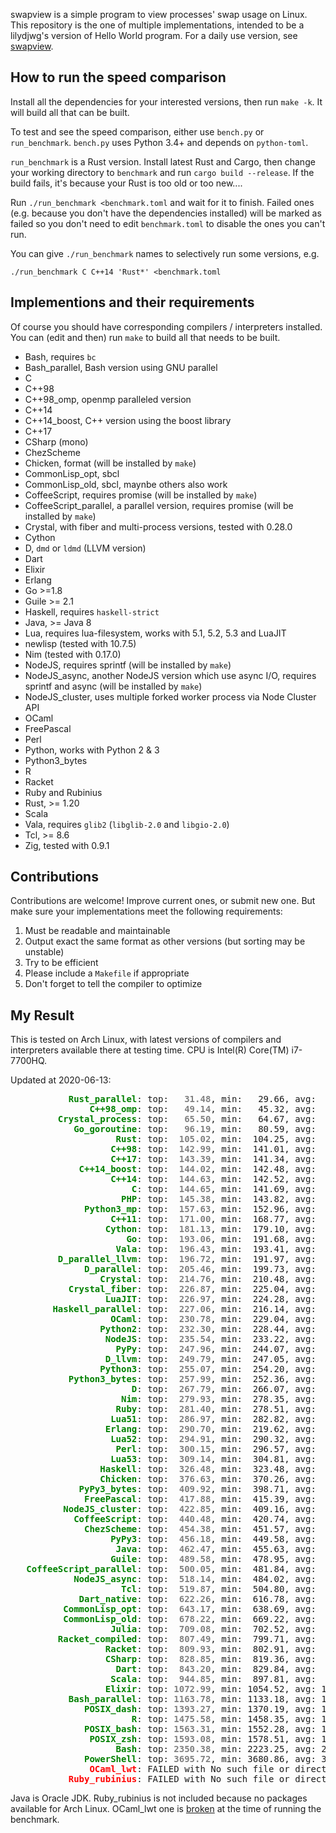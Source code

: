 swapview is a simple program to view processes' swap usage on Linux. This repository is the one of multiple implementations, intended to be a lilydjwg's version of Hello World program. For a daily use version, see [swapview](https://github.com/lilydjwg/swapview).

How to run the speed comparison
----

Install all the dependencies for your interested versions, then run `make -k`. It will build all that can be built.

To test and see the speed comparison, either use `bench.py` or `run_benchmark`. `bench.py` uses Python 3.4+ and depends on `python-toml`.

`run_benchmark` is a Rust version. Install latest Rust and Cargo, then change your working directory to `benchmark` and run `cargo build --release`. If the build fails, it's because your Rust is too old or too new....

Run `./run_benchmark <benchmark.toml` and wait for it to finish. Failed ones (e.g. because you don't have the dependencies installed) will be marked as failed so you don't need to edit `benchmark.toml` to disable the ones you can't run.

You can give `./run_benchmark` names to selectively run some versions, e.g.

    ./run_benchmark C C++14 'Rust*' <benchmark.toml

Implementions and their requirements
----

Of course you should have corresponding compilers / interpreters installed.
You can (edit and then) run `make` to build all that needs to be built.

* Bash, requires `bc`
* Bash_parallel, Bash version using GNU parallel
* C
* C++98
* C++98_omp, openmp paralleled version
* C++14
* C++14_boost, C++ version using the boost library
* C++17
* CSharp (mono)
* ChezScheme
* Chicken, format (will be installed by `make`)
* CommonLisp_opt, sbcl
* CommonLisp_old, sbcl, maynbe others also work
* CoffeeScript, requires promise (will be installed by `make`)
* CoffeeScript_parallel, a parallel version, requires promise (will be installed by `make`)
* Crystal, with fiber and multi-process versions, tested with 0.28.0
* Cython
* D, `dmd` or `ldmd` (LLVM version)
* Dart
* Elixir
* Erlang
* Go >=1.8
* Guile >= 2.1
* Haskell, requires `haskell-strict`
* Java, >= Java 8
* Lua, requires lua-filesystem, works with 5.1, 5.2, 5.3 and LuaJIT
* newlisp (tested with 10.7.5)
* Nim (tested with 0.17.0)
* NodeJS, requires sprintf (will be installed by `make`)
* NodeJS_async, another NodeJS version which use async I/O, requires sprintf and async (will be installed by `make`)
* NodeJS_cluster, uses multiple forked worker process via Node Cluster API
* OCaml
* FreePascal
* Perl
* Python, works with Python 2 & 3
* Python3_bytes
* R
* Racket
* Ruby and Rubinius
* Rust, >= 1.20
* Scala
* Vala, requires `glib2` (`libglib-2.0` and `libgio-2.0`)
* Tcl, >= 8.6
* Zig, tested with 0.9.1

Contributions
----

Contributions are welcome! Improve current ones, or submit new one. But make
sure your implementations meet the following requirements:

1. Must be readable and maintainable
2. Output exact the same format as other versions (but sorting may be
   unstable)
3. Try to be efficient
4. Please include a `Makefile` if appropriate
5. Don't forget to tell the compiler to optimize

My Result
----

This is tested on Arch Linux, with latest versions of compilers and interpreters available there at testing time. CPU is Intel(R) Core(TM) i7-7700HQ.

Updated at 2020-06-13:

<pre>
<span style="font-weight:bold;color:green;">           Rust_parallel</span>: top: <span style="font-weight:bold;color:gray;">  31.48</span>, min:   29.66, avg:   32.83, max:   36.90, mdev:    1.86, cnt:  20
<span style="font-weight:bold;color:green;">               C++98_omp</span>: top: <span style="font-weight:bold;color:gray;">  49.14</span>, min:   45.32, avg:   53.43, max:   72.15, mdev:    6.00, cnt:  20
<span style="font-weight:bold;color:green;">         Crystal_process</span>: top: <span style="font-weight:bold;color:gray;">  65.50</span>, min:   64.67, avg:   69.53, max:   90.86, mdev:    6.32, cnt:  20
<span style="font-weight:bold;color:green;">            Go_goroutine</span>: top: <span style="font-weight:bold;color:gray;">  96.19</span>, min:   80.59, avg:  107.33, max:  152.03, mdev:   15.97, cnt:  20
<span style="font-weight:bold;color:green;">                    Rust</span>: top: <span style="font-weight:bold;color:gray;"> 105.02</span>, min:  104.25, avg:  106.21, max:  109.86, mdev:    1.64, cnt:  20
<span style="font-weight:bold;color:green;">                   C++98</span>: top: <span style="font-weight:bold;color:gray;"> 142.99</span>, min:  141.01, avg:  145.01, max:  151.68, mdev:    2.62, cnt:  20
<span style="font-weight:bold;color:green;">                   C++17</span>: top: <span style="font-weight:bold;color:gray;"> 143.39</span>, min:  141.34, avg:  145.20, max:  149.27, mdev:    2.15, cnt:  20
<span style="font-weight:bold;color:green;">             C++14_boost</span>: top: <span style="font-weight:bold;color:gray;"> 144.02</span>, min:  142.48, avg:  147.36, max:  161.02, mdev:    4.98, cnt:  20
<span style="font-weight:bold;color:green;">                   C++14</span>: top: <span style="font-weight:bold;color:gray;"> 144.63</span>, min:  142.52, avg:  146.46, max:  151.17, mdev:    2.27, cnt:  20
<span style="font-weight:bold;color:green;">                       C</span>: top: <span style="font-weight:bold;color:gray;"> 144.65</span>, min:  141.69, avg:  152.78, max:  191.49, mdev:   11.96, cnt:  20
<span style="font-weight:bold;color:green;">                     PHP</span>: top: <span style="font-weight:bold;color:gray;"> 145.38</span>, min:  143.82, avg:  147.61, max:  156.60, mdev:    3.28, cnt:  20
<span style="font-weight:bold;color:green;">              Python3_mp</span>: top: <span style="font-weight:bold;color:gray;"> 157.63</span>, min:  152.96, avg:  160.75, max:  167.09, mdev:    3.74, cnt:  20
<span style="font-weight:bold;color:green;">                   C++11</span>: top: <span style="font-weight:bold;color:gray;"> 171.00</span>, min:  168.77, avg:  172.47, max:  181.06, mdev:    2.43, cnt:  20
<span style="font-weight:bold;color:green;">                  Cython</span>: top: <span style="font-weight:bold;color:gray;"> 181.13</span>, min:  179.10, avg:  183.45, max:  192.59, mdev:    2.98, cnt:  20
<span style="font-weight:bold;color:green;">                      Go</span>: top: <span style="font-weight:bold;color:gray;"> 193.06</span>, min:  191.68, avg:  195.08, max:  201.55, mdev:    2.64, cnt:  20
<span style="font-weight:bold;color:green;">                    Vala</span>: top: <span style="font-weight:bold;color:gray;"> 196.43</span>, min:  193.41, avg:  200.22, max:  212.19, mdev:    4.70, cnt:  20
<span style="font-weight:bold;color:green;">         D_parallel_llvm</span>: top: <span style="font-weight:bold;color:gray;"> 196.72</span>, min:  191.97, avg:  200.57, max:  213.42, mdev:    5.15, cnt:  20
<span style="font-weight:bold;color:green;">              D_parallel</span>: top: <span style="font-weight:bold;color:gray;"> 205.46</span>, min:  199.73, avg:  208.67, max:  216.93, mdev:    4.29, cnt:  20
<span style="font-weight:bold;color:green;">                 Crystal</span>: top: <span style="font-weight:bold;color:gray;"> 214.76</span>, min:  210.48, avg:  217.29, max:  224.11, mdev:    3.25, cnt:  20
<span style="font-weight:bold;color:green;">           Crystal_fiber</span>: top: <span style="font-weight:bold;color:gray;"> 226.87</span>, min:  225.04, avg:  233.10, max:  272.75, mdev:   12.50, cnt:  20
<span style="font-weight:bold;color:green;">                  LuaJIT</span>: top: <span style="font-weight:bold;color:gray;"> 226.97</span>, min:  224.28, avg:  231.18, max:  240.60, mdev:    4.86, cnt:  20
<span style="font-weight:bold;color:green;">        Haskell_parallel</span>: top: <span style="font-weight:bold;color:gray;"> 227.06</span>, min:  216.14, avg:  235.88, max:  260.16, mdev:   11.77, cnt:  20
<span style="font-weight:bold;color:green;">                   OCaml</span>: top: <span style="font-weight:bold;color:gray;"> 230.78</span>, min:  229.04, avg:  233.81, max:  242.57, mdev:    3.83, cnt:  20
<span style="font-weight:bold;color:green;">                 Python2</span>: top: <span style="font-weight:bold;color:gray;"> 232.30</span>, min:  228.44, avg:  235.14, max:  245.36, mdev:    3.79, cnt:  20
<span style="font-weight:bold;color:green;">                  NodeJS</span>: top: <span style="font-weight:bold;color:gray;"> 235.54</span>, min:  233.22, avg:  239.51, max:  254.48, mdev:    5.11, cnt:  20
<span style="font-weight:bold;color:green;">                    PyPy</span>: top: <span style="font-weight:bold;color:gray;"> 247.96</span>, min:  244.07, avg:  253.04, max:  285.93, mdev:    8.61, cnt:  20
<span style="font-weight:bold;color:green;">                  D_llvm</span>: top: <span style="font-weight:bold;color:gray;"> 249.79</span>, min:  247.05, avg:  259.87, max:  312.30, mdev:   17.22, cnt:  20
<span style="font-weight:bold;color:green;">                 Python3</span>: top: <span style="font-weight:bold;color:gray;"> 255.07</span>, min:  254.20, avg:  260.64, max:  281.31, mdev:    7.91, cnt:  20
<span style="font-weight:bold;color:green;">           Python3_bytes</span>: top: <span style="font-weight:bold;color:gray;"> 257.99</span>, min:  252.36, avg:  265.09, max:  289.54, mdev:   10.23, cnt:  20
<span style="font-weight:bold;color:green;">                       D</span>: top: <span style="font-weight:bold;color:gray;"> 267.79</span>, min:  266.07, avg:  272.18, max:  301.44, mdev:    7.70, cnt:  20
<span style="font-weight:bold;color:green;">                     Nim</span>: top: <span style="font-weight:bold;color:gray;"> 279.93</span>, min:  278.35, avg:  286.19, max:  314.88, mdev:    8.93, cnt:  20
<span style="font-weight:bold;color:green;">                    Ruby</span>: top: <span style="font-weight:bold;color:gray;"> 281.40</span>, min:  278.51, avg:  285.42, max:  296.61, mdev:    5.06, cnt:  20
<span style="font-weight:bold;color:green;">                   Lua51</span>: top: <span style="font-weight:bold;color:gray;"> 286.97</span>, min:  282.82, avg:  292.06, max:  316.65, mdev:    7.19, cnt:  20
<span style="font-weight:bold;color:green;">                  Erlang</span>: top: <span style="font-weight:bold;color:gray;"> 290.70</span>, min:  219.62, avg:  329.77, max:  393.73, mdev:   51.76, cnt:  20
<span style="font-weight:bold;color:green;">                   Lua52</span>: top: <span style="font-weight:bold;color:gray;"> 294.91</span>, min:  290.32, avg:  300.19, max:  322.82, mdev:    7.16, cnt:  20
<span style="font-weight:bold;color:green;">                    Perl</span>: top: <span style="font-weight:bold;color:gray;"> 300.15</span>, min:  296.57, avg:  307.49, max:  323.94, mdev:    8.76, cnt:  20
<span style="font-weight:bold;color:green;">                   Lua53</span>: top: <span style="font-weight:bold;color:gray;"> 309.14</span>, min:  304.81, avg:  314.05, max:  332.84, mdev:    6.66, cnt:  20
<span style="font-weight:bold;color:green;">                 Haskell</span>: top: <span style="font-weight:bold;color:gray;"> 326.48</span>, min:  323.48, avg:  331.62, max:  346.78, mdev:    6.34, cnt:  20
<span style="font-weight:bold;color:green;">                 Chicken</span>: top: <span style="font-weight:bold;color:gray;"> 376.63</span>, min:  370.26, avg:  382.90, max:  426.14, mdev:   11.16, cnt:  20
<span style="font-weight:bold;color:green;">             PyPy3_bytes</span>: top: <span style="font-weight:bold;color:gray;"> 409.92</span>, min:  398.71, avg:  422.03, max:  468.93, mdev:   17.08, cnt:  20
<span style="font-weight:bold;color:green;">              FreePascal</span>: top: <span style="font-weight:bold;color:gray;"> 417.88</span>, min:  415.39, avg:  423.13, max:  453.09, mdev:    8.20, cnt:  20
<span style="font-weight:bold;color:green;">          NodeJS_cluster</span>: top: <span style="font-weight:bold;color:gray;"> 422.85</span>, min:  409.16, avg:  430.56, max:  444.07, mdev:    9.24, cnt:  20
<span style="font-weight:bold;color:green;">            CoffeeScript</span>: top: <span style="font-weight:bold;color:gray;"> 440.48</span>, min:  420.74, avg:  469.86, max:  555.34, mdev:   38.53, cnt:  20
<span style="font-weight:bold;color:green;">              ChezScheme</span>: top: <span style="font-weight:bold;color:gray;"> 454.38</span>, min:  451.57, avg:  459.67, max:  471.25, mdev:    6.15, cnt:  20
<span style="font-weight:bold;color:green;">                   PyPy3</span>: top: <span style="font-weight:bold;color:gray;"> 456.18</span>, min:  449.58, avg:  474.78, max:  521.61, mdev:   22.42, cnt:  20
<span style="font-weight:bold;color:green;">                    Java</span>: top: <span style="font-weight:bold;color:gray;"> 462.47</span>, min:  455.63, avg:  468.49, max:  478.00, mdev:    6.90, cnt:  20
<span style="font-weight:bold;color:green;">                   Guile</span>: top: <span style="font-weight:bold;color:gray;"> 489.58</span>, min:  478.95, avg:  499.54, max:  529.63, mdev:   13.28, cnt:  20
<span style="font-weight:bold;color:green;">   CoffeeScript_parallel</span>: top: <span style="font-weight:bold;color:gray;"> 500.05</span>, min:  481.84, avg:  524.93, max:  588.15, mdev:   30.29, cnt:  20
<span style="font-weight:bold;color:green;">            NodeJS_async</span>: top: <span style="font-weight:bold;color:gray;"> 518.14</span>, min:  484.02, avg:  548.72, max:  619.11, mdev:   36.99, cnt:  20
<span style="font-weight:bold;color:green;">                     Tcl</span>: top: <span style="font-weight:bold;color:gray;"> 519.87</span>, min:  504.80, avg:  529.65, max:  553.50, mdev:   12.06, cnt:  20
<span style="font-weight:bold;color:green;">             Dart_native</span>: top: <span style="font-weight:bold;color:gray;"> 622.26</span>, min:  616.78, avg:  634.25, max:  675.66, mdev:   16.27, cnt:  20
<span style="font-weight:bold;color:green;">          CommonLisp_opt</span>: top: <span style="font-weight:bold;color:gray;"> 643.17</span>, min:  638.69, avg:  654.79, max:  697.46, mdev:   14.71, cnt:  20
<span style="font-weight:bold;color:green;">          CommonLisp_old</span>: top: <span style="font-weight:bold;color:gray;"> 678.22</span>, min:  669.22, avg:  688.15, max:  701.31, mdev:   11.21, cnt:  20
<span style="font-weight:bold;color:green;">                   Julia</span>: top: <span style="font-weight:bold;color:gray;"> 709.08</span>, min:  702.52, avg:  721.52, max:  753.88, mdev:   15.30, cnt:  20
<span style="font-weight:bold;color:green;">         Racket_compiled</span>: top: <span style="font-weight:bold;color:gray;"> 807.49</span>, min:  799.71, avg:  820.90, max:  852.44, mdev:   15.17, cnt:  20
<span style="font-weight:bold;color:green;">                  Racket</span>: top: <span style="font-weight:bold;color:gray;"> 809.93</span>, min:  802.91, avg:  837.35, max:  970.74, mdev:   46.79, cnt:  20
<span style="font-weight:bold;color:green;">                  CSharp</span>: top: <span style="font-weight:bold;color:gray;"> 828.85</span>, min:  819.36, avg:  843.39, max:  905.66, mdev:   19.79, cnt:  20
<span style="font-weight:bold;color:green;">                    Dart</span>: top: <span style="font-weight:bold;color:gray;"> 843.20</span>, min:  829.84, avg:  861.74, max:  949.99, mdev:   27.52, cnt:  20
<span style="font-weight:bold;color:green;">                   Scala</span>: top: <span style="font-weight:bold;color:gray;"> 944.85</span>, min:  897.81, avg:  996.39, max: 1122.12, mdev: 4186.68, cnt:  20
<span style="font-weight:bold;color:green;">                  Elixir</span>: top: <span style="font-weight:bold;color:gray;">1072.99</span>, min: 1054.52, avg: 1096.13, max: 1242.46, mdev: 4186.40, cnt:  20
<span style="font-weight:bold;color:green;">           Bash_parallel</span>: top: <span style="font-weight:bold;color:gray;">1163.78</span>, min: 1133.18, avg: 1219.09, max: 1340.50, mdev: 4186.69, cnt:  20
<span style="font-weight:bold;color:green;">              POSIX_dash</span>: top: <span style="font-weight:bold;color:gray;">1393.27</span>, min: 1370.19, avg: 1412.92, max: 1461.04, mdev: 4074.64, cnt:  20
<span style="font-weight:bold;color:green;">                       R</span>: top: <span style="font-weight:bold;color:gray;">1475.58</span>, min: 1458.35, avg: 1498.45, max: 1583.44, mdev: 4074.68, cnt:  20
<span style="font-weight:bold;color:green;">              POSIX_bash</span>: top: <span style="font-weight:bold;color:gray;">1563.31</span>, min: 1552.28, avg: 1574.53, max: 1605.96, mdev: 4074.59, cnt:  20
<span style="font-weight:bold;color:green;">               POSIX_zsh</span>: top: <span style="font-weight:bold;color:gray;">1593.08</span>, min: 1578.51, avg: 1620.55, max: 1719.31, mdev: 4062.81, cnt:  19
<span style="font-weight:bold;color:green;">                    Bash</span>: top: <span style="font-weight:bold;color:gray;">2350.38</span>, min: 2223.25, avg: 2506.19, max: 2867.53, mdev: 3579.59, cnt:  13
<span style="font-weight:bold;color:green;">              PowerShell</span>: top: <span style="font-weight:bold;color:gray;">3695.72</span>, min: 3680.86, avg: 3755.14, max: 3893.89, mdev: 2148.64, cnt:   8
<span style="font-weight:bold;color:red;">               OCaml_lwt</span>: FAILED with No such file or directory (os error 2)
<span style="font-weight:bold;color:red;">           Ruby_rubinius</span>: FAILED with No such file or directory (os error 2)
</pre>

Java is Oracle JDK. Ruby_rubinius is not included because no packages available for Arch Linux. OCaml_lwt one is [broken](https://github.com/lilydjwg/swapview/tree/master/broken) at the time of running the benchmark.
